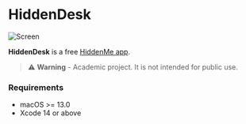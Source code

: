 # HiddenDesk
![Screen](HiddenDesk/HiddenDesk/Resources/screen.png)

**HiddenDesk** is a free [HiddenMe app](https://apps.apple.com/ru/app/hiddenme/id467040476?mt=12).

> ⚠️ **Warning** - Academic project. It is not intended for public use.

### Requirements
* macOS >= 13.0
* Xcode 14 or above

